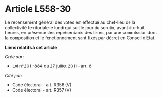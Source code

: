 # Article L558-30

Le recensement général des votes est effectué au chef-lieu de la collectivité territoriale le lundi qui suit le jour du
scrutin, avant dix-huit heures, en présence des représentants des listes, par une commission dont la composition et le
fonctionnement sont fixés par décret en Conseil d'Etat.

**Liens relatifs à cet article**

_Créé par_:

  - Loi n°2011-884 du 27 juillet 2011 - art. 8

_Cité par_:

  - Code électoral - art. R356 (V)
  - Code électoral - art. R357 (V)
